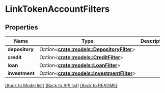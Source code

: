 # LinkTokenAccountFilters

## Properties

Name | Type | Description | Notes
------------ | ------------- | ------------- | -------------
**depository** | Option<[**crate::models::DepositoryFilter**](DepositoryFilter.md)> |  | [optional]
**credit** | Option<[**crate::models::CreditFilter**](CreditFilter.md)> |  | [optional]
**loan** | Option<[**crate::models::LoanFilter**](LoanFilter.md)> |  | [optional]
**investment** | Option<[**crate::models::InvestmentFilter**](InvestmentFilter.md)> |  | [optional]

[[Back to Model list]](../README.md#documentation-for-models) [[Back to API list]](../README.md#documentation-for-api-endpoints) [[Back to README]](../README.md)


